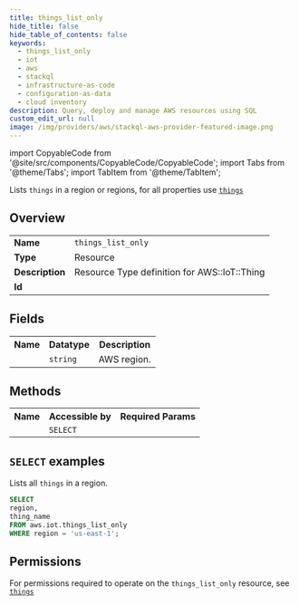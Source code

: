 ```yaml
---
title: things_list_only
hide_title: false
hide_table_of_contents: false
keywords:
  - things_list_only
  - iot
  - aws
  - stackql
  - infrastructure-as-code
  - configuration-as-data
  - cloud inventory
description: Query, deploy and manage AWS resources using SQL
custom_edit_url: null
image: /img/providers/aws/stackql-aws-provider-featured-image.png
---
```


import CopyableCode from '@site/src/components/CopyableCode/CopyableCode';
import Tabs from '@theme/Tabs';
import TabItem from '@theme/TabItem';

Lists <code>things</code> in a region or regions, for all properties use <a href="/providers/aws/serviceName/things/"><code>things</code></a>

## Overview
<table><tbody>
<tr><td><b>Name</b></td><td><code>things_list_only</code></td></tr>
<tr><td><b>Type</b></td><td>Resource</td></tr>
<tr><td><b>Description</b></td><td>Resource Type definition for AWS::IoT::Thing</td></tr>
<tr><td><b>Id</b></td><td><CopyableCode code="aws.iot.things_list_only" /></td></tr>
</tbody></table>

## Fields
<table><tbody><tr><th>Name</th><th>Datatype</th><th>Description</th></tr><tr><td><CopyableCode code="region" /></td><td><code>string</code></td><td>AWS region.</td></tr>
</tbody></table>

## Methods

<table><tbody>
  <tr>
    <th>Name</th>
    <th>Accessible by</th>
    <th>Required Params</th>
  </tr>
  <tr>
    <td><CopyableCode code="list_resources" /></td>
    <td><code>SELECT</code></td>
    <td><CopyableCode code="region" /></td>
  </tr>
</tbody></table>

## `SELECT` examples
Lists all <code>things</code> in a region.
```sql
SELECT
region,
thing_name
FROM aws.iot.things_list_only
WHERE region = 'us-east-1';
```


## Permissions

For permissions required to operate on the <code>things_list_only</code> resource, see <a href="/providers/aws/iot/things/#permissions"><code>things</code></a>

